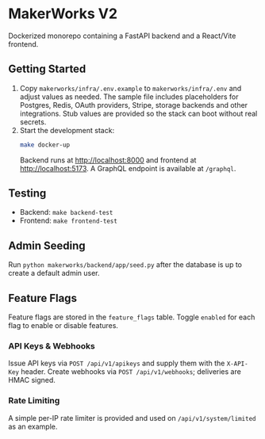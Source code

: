 # MakerWorks V2

Dockerized monorepo containing a FastAPI backend and a React/Vite frontend.

## Getting Started

1. Copy `makerworks/infra/.env.example` to `makerworks/infra/.env` and adjust values as needed. The sample file includes
   placeholders for Postgres, Redis, OAuth providers, Stripe, storage backends and other integrations. Stub values are
   provided so the stack can boot without real secrets.
2. Start the development stack:
   ```bash
   make docker-up
   ```
   Backend runs at [http://localhost:8000](http://localhost:8000) and frontend at [http://localhost:5173](http://localhost:5173). A GraphQL endpoint is available at `/graphql`.

## Testing

- Backend: `make backend-test`
- Frontend: `make frontend-test`

## Admin Seeding

Run `python makerworks/backend/app/seed.py` after the database is up to create a default admin user.

## Feature Flags

Feature flags are stored in the `feature_flags` table. Toggle `enabled` for each flag to enable or disable features.

### API Keys & Webhooks

Issue API keys via `POST /api/v1/apikeys` and supply them with the `X-API-Key` header. Create webhooks via `POST /api/v1/webhooks`; deliveries are HMAC signed.

### Rate Limiting

A simple per-IP rate limiter is provided and used on `/api/v1/system/limited` as an example.

